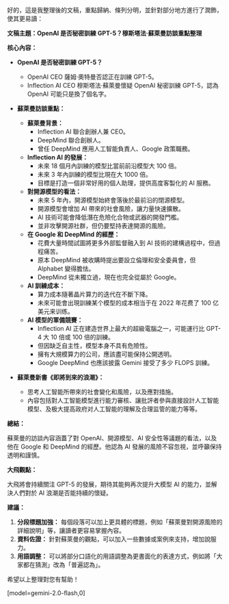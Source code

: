 好的，這是我整理後的文稿，重點歸納、條列分明，並針對部分地方進行了潤飾，使其更易讀：

**文稿主題：OpenAI 是否秘密訓練 GPT-5？穆斯塔法·蘇萊曼訪談重點整理**

**核心內容：**

*   **OpenAI 是否秘密訓練 GPT-5？**

    *   OpenAI CEO 薩姆·奧特曼否認正在訓練 GPT-5。
    *   Inflection AI CEO 穆斯塔法·蘇萊曼懷疑 OpenAI 秘密訓練 GPT-5，認為 OpenAI 可能只是換了個名字。
*   **蘇萊曼訪談重點：**
    *   **蘇萊曼背景：**
        *   Inflection AI 聯合創辦人兼 CEO。
        *   DeepMind 聯合創辦人。
        *   曾任 DeepMind 應用人工智能負責人、Google 政策職務。
    *   **Inflection AI 的發展：**
        *   未來 18 個月內訓練的模型比當前前沿模型大 100 倍。
        *   未來 3 年內訓練的模型比現在大 1000 倍。
        *   目標是打造一個非常好用的個人助理，提供高度客製化的 AI 服務。
    *   **對開源模型的看法：**
        *   未來 5 年內，開源模型始終會落後於最前沿的閉源模型。
        *   開源模型會增加 AI 帶來的社會風險，讓力量快速擴散。
        *   AI 技術可能會降低潛在危險化合物或武器的開發門檻。
        *   並非攻擊開源社群，但仍要堅持表達開源的風險。
    *   **在 Google 和 DeepMind 的經歷：**
        *   花費大量時間試圖將更多外部監督融入到 AI 技術的建構過程中，但過程痛苦。
        *   原本 DeepMind 被收購時提出要設立倫理和安全委員會，但 Alphabet 變得膽怯。
        *   DeepMind 從未獨立過，現在也完全從屬於 Google。
    *   **AI 訓練成本：**
        *   算力成本隨著晶片算力的迭代在不斷下降。
        *   未來可能會出現訓練某个模型的成本相当于在 2022 年花费了 100 亿美元来训练。
    *   **AI 模型的軍備競賽：**
        *   Inflection AI 正在建造世界上最大的超級電腦之一，可能運行比 GPT-4 大 10 倍或 100 倍的訓練。
        *   但因缺乏自主性，模型本身不具有危險性。
        *   擁有大規模算力的公司，應該盡可能保持公開透明。
        *   Google DeepMind 也應該披露 Gemini 接受了多少 FLOPS 訓練。
*   **蘇萊曼新書《即將到來的浪潮》：**
    *   思考人工智能所帶來的社會變化和風險，以及應對措施。
    *   內容包括對人工智能模型進行能力審核、讓批評者參與直接設計人工智能模型、及极大提高政府对人工智能的理解及合理监管的能力等等。

**總結：**

蘇萊曼的訪談內容涵蓋了對 OpenAI、開源模型、AI 安全性等議題的看法，以及他在 Google 和 DeepMind 的經歷。他認為 AI 發展的風險不容忽視，並呼籲保持透明和謹慎。

**大飛觀點：**

大飛將會持續關注 GPT-5 的發展，期待其能夠再次提升大模型 AI 的能力，並解決人們對於 AI 浪潮是否能持續的懷疑。

**建議：**

1.  **分段標題加強：** 每個段落可以加上更具體的標題，例如「蘇萊曼對開源風險的詳細說明」等，讓讀者更容易掌握內容。
2.  **資料佐證：** 針對蘇萊曼的觀點，可以加入一些數據或案例來支持，增加說服力。
3.  **用語調整：** 可以將部分口語化的用語調整為更書面化的表達方式，例如將「大家都在猜測」改為「普遍認為」。

希望以上整理對您有幫助！

[model=gemini-2.0-flash,0]
